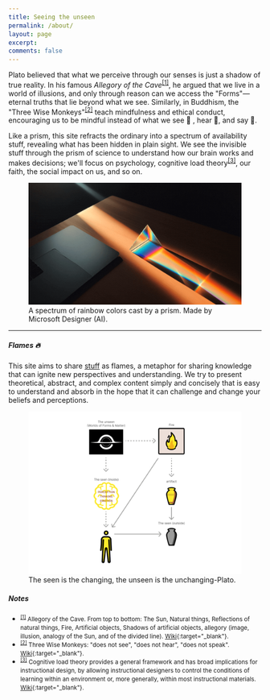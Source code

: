 ```yaml
---
title: Seeing the unseen
permalink: /about/
layout: page
excerpt: 
comments: false
---
```


Plato believed that what we perceive through our senses is just a shadow of true reality. In his famous *Allegory of the Cave*<sup id="plato-says">[[1]](#ref-1)</sup>, he argued that we live in a world of illusions, and only through reason can we access the "Forms"—eternal truths that lie beyond what we see. Similarly, in Buddhism, the "Three Wise Monkeys"<sup id="3-monkeys">[[2]](#ref-2)</sup> teach mindfulness and ethical conduct, encouraging us to be mindful instead of what we see 🙈 , hear 🙉, and say 🙊.

Like a prism, this site refracts the ordinary into a spectrum of availability stuff, revealing what has been hidden in plain sight. We see the invisible stuff through the prism of science to understand how our brain works and makes decisions; we'll focus on psychology, cognitive load theory<sup id="cognitive-load">[[3]](#ref-2)</sup>, our faith, the social impact on us, and so on.

<figure>
<img src="/assets/img/stuff/prism.png" alt="Seeing the unseen">
<figcaption>A spectrum of rainbow colors cast by a prism. Made by Microsoft Designer (AI).</figcaption>
</figure>

---

##### Flames 🔥
This site aims to share [stuff]({{site.baseurl}}/category/) as flames, a metaphor for sharing knowledge that can ignite new perspectives and understanding. We try to present theoretical, abstract, and complex content simply and concisely that is easy to understand and absorb in the hope that it can challenge and change your beliefs and perceptions.
<figure>
<img src="/assets/img/the-flame.png" alt="The flame">
<figcaption>The seen is the changing, the unseen is the unchanging-Plato.</figcaption>
</figure>

##### Notes

- <small id="ref-1"><sup>[[1]](#plato-says)</sup> Allegory of the Cave. From top to bottom: The Sun, Natural things, Reflections of natural things, Fire, Artificial objects, Shadows of artificial objects, allegory (image, illusion, analogy of the Sun, and of the divided line). [Wiki](https://en.wikipedia.org/wiki/Allegory_of_the_cave){:target="_blank"}.</small>
- <small id="ref-2"><sup>[[2]](#3-monkeys)</sup> Three Wise Monkeys: "does not see", "does not hear", "does not speak". [Wiki](https://en.wikipedia.org/wiki/Three_wise_monkeys){:target="_blank"}.</small>
- <small id="ref-3"><sup>[[3]](#cognitive-load)</sup> Cognitive load theory provides a general framework and has broad implications for instructional design, by allowing instructional designers to control the conditions of learning within an environment or, more generally, within most instructional materials. [Wiki](https://en.wikipedia.org/wiki/Cognitive_load){:target="_blank"}.</small>